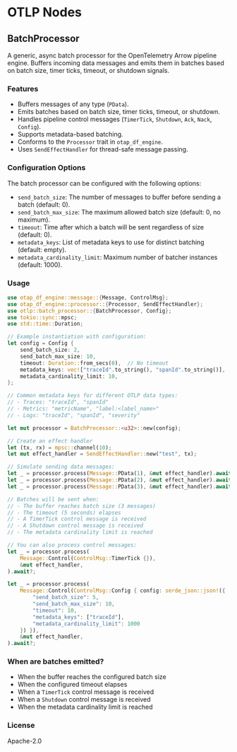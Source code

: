 # OTLP Nodes

## BatchProcessor

A generic, async batch processor for the OpenTelemetry Arrow pipeline engine. Buffers incoming data messages and emits them in batches based on batch size, timer ticks, timeout, or shutdown signals.

### Features
- Buffers messages of any type (`PData`).
- Emits batches based on batch size, timer ticks, timeout, or shutdown.
- Handles pipeline control messages (`TimerTick`, `Shutdown`, `Ack`, `Nack`, `Config`).
- Supports metadata-based batching.
- Conforms to the `Processor` trait in `otap_df_engine`.
- Uses `SendEffectHandler` for thread-safe message passing.

### Configuration Options
The batch processor can be configured with the following options:

- `send_batch_size`: The number of messages to buffer before sending a batch (default: 0).
- `send_batch_max_size`: The maximum allowed batch size (default: 0, no maximum).
- `timeout`: Time after which a batch will be sent regardless of size (default: 0).
- `metadata_keys`: List of metadata keys to use for distinct batching (default: empty).
- `metadata_cardinality_limit`: Maximum number of batcher instances (default: 1000).

### Usage

```rust
use otap_df_engine::message::{Message, ControlMsg};
use otap_df_engine::processor::{Processor, SendEffectHandler};
use otlp::batch_processor::{BatchProcessor, Config};
use tokio::sync::mpsc;
use std::time::Duration;

// Example instantiation with configuration:
let config = Config {
    send_batch_size: 2,
    send_batch_max_size: 10,
    timeout: Duration::from_secs(0),  // No timeout
    metadata_keys: vec!["traceId".to_string(), "spanId".to_string()],
    metadata_cardinality_limit: 10,
};

// Common metadata keys for different OTLP data types:
// - Traces: "traceId", "spanId"
// - Metrics: "metricName", "label:<label_name>"
// - Logs: "traceId", "spanId", "severity"

let mut processor = BatchProcessor::<u32>::new(config);

// Create an effect handler
let (tx, rx) = mpsc::channel(10);
let mut effect_handler = SendEffectHandler::new("test", tx);

// Simulate sending data messages:
let _ = processor.process(Message::PData(1), &mut effect_handler).await?;
let _ = processor.process(Message::PData(2), &mut effect_handler).await?;
let _ = processor.process(Message::PData(3), &mut effect_handler).await?;

// Batches will be sent when:
// - The buffer reaches batch size (3 messages)
// - The timeout (5 seconds) elapses
// - A TimerTick control message is received
// - A Shutdown control message is received
// - The metadata cardinality limit is reached

// You can also process control messages:
let _ = processor.process(
    Message::Control(ControlMsg::TimerTick {}),
    &mut effect_handler,
).await?;

let _ = processor.process(
    Message::Control(ControlMsg::Config { config: serde_json::json!({
        "send_batch_size": 5,
        "send_batch_max_size": 10,
        "timeout": 10,
        "metadata_keys": ["traceId"],
        "metadata_cardinality_limit": 1000
    }) }),
    &mut effect_handler,
).await?;
```

### When are batches emitted?
- When the buffer reaches the configured batch size
- When the configured timeout elapses
- When a `TimerTick` control message is received
- When a `Shutdown` control message is received
- When the metadata cardinality limit is reached

### License
Apache-2.0
